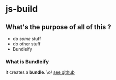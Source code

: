 js-build
========

What's the purpose of all of this ?
------------------------------------

* do _some_ stuff
* do other stuff
* Bundleify

### What is Bundleify

It creates a **bundle**. \o/
[see github](https://github.com/etienneliais)

